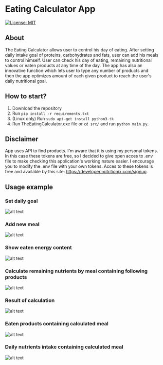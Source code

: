 # Eating Calculator App
[![License: MIT](https://img.shields.io/badge/License-MIT-yellow.svg)](https://opensource.org/licenses/MIT) 

## About
The Eating Calculator allows user to control his day of eating. After setting daily intake goal of proteins, carbohydrates and fats, user can add his meals to control himself. User can check his day of eating, remaining nutritional values or eaten products at any time of the day. 
The app has also an innovative function which lets user to type any number of products and then the app optimizes amount of each given product to reach the user's daily nutritional goal.

## How to start?
1. Download the repository
2. Run `pip install -r requirements.txt` 
3. (Linux only) Run `sudo apt-get install python3-tk`
4. Run TheEatingCalculator.exe file
or `cd src/` and run `python main.py`.

## Disclaimer
App uses API to find products. I'm aware that it is using my personal tokens. In this case these tokens are free, so I decided to give open acces to .env file to make checking this application's working nature easier. 
I encourage you to modify the .env file with your own tokens. Acces to these tokens is free and available by this site: https://developer.nutritionix.com/signup.

## Usage example
### Set daily goal
![alt text](https://github.com/milosz-k/Eating-Calculator-App/blob/master/doc/Set.PNG)

### Add new meal
![alt text](https://github.com/milosz-k/Eating-Calculator-App/blob/master/doc/Add.PNG)

### Show eaten energy content
![alt text](https://github.com/milosz-k/Eating-Calculator-App/blob/master/doc/Energy.PNG)

### Calculate remaining nutrients by meal containing following products
![alt text](https://github.com/milosz-k/Eating-Calculator-App/blob/master/doc/Solver.PNG)

### Result of calculation
![alt text](https://github.com/milosz-k/Eating-Calculator-App/blob/master/doc/SolverResult.PNG)

### Eaten products containing calculated meal
![alt text](https://github.com/milosz-k/Eating-Calculator-App/blob/master/doc/ProductsAfterSolver.PNG)

### Daily nutrients intake containing calculated meal
![alt text](https://github.com/milosz-k/Eating-Calculator-App/blob/master/doc/NutrientsAfterSolver.PNG)
